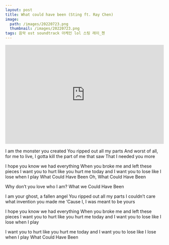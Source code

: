 ```yaml
---
layout: post
title: What could have been (Sting ft. Ray Chen)
image:
  path: /images/20220723.png
  thumbnail: /images/20220723.png
tags: 음악 ost soundtrack 아케인 lol 스팅 레이_첸
---
```

<iframe width="100%" height="315" src="https://www.youtube.com/embed/liPu1_aPH5k?si=m9wM_IsFubhrtHu4" title="YouTube video player" frameborder="0" allow="accelerometer; autoplay; clipboard-write; encrypted-media; gyroscope; picture-in-picture; web-share" referrerpolicy="strict-origin-when-cross-origin" allowfullscreen></iframe>

I am the monster you created
You ripped out all my parts
And worst of all, for me to live, 
I gotta kill the part of me that saw
That I needed you more

I hope you know we had everything
When you broke me and left these pieces
I want you to hurt like you hurt me today and
I want you to lose like I lose when I play 
What Could Have Been
Oh, What Could Have Been

Why don’t you love who I am? 
What we Could Have Been

I am your ghost, a fallen angel
You ripped out all my parts
I couldn’t care what invention you made me
‘Cause I, I was meant to be yours

I hope you know we had everything
When you broke me and left these pieces
I want you to hurt like you hurt me today and
I want you to lose like I lose when I play

I want you to hurt like you hurt me today and
I want you to lose like I lose when I play 
What Could Have Been